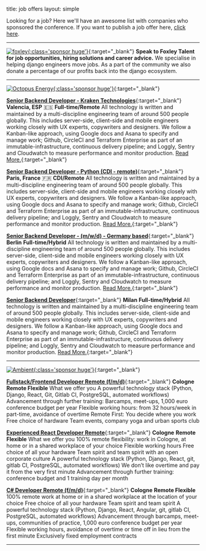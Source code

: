 title: job offers
layout: simple

Looking for a job? Here we'll have an awesome list with companies who sponsored the conference. If you want to publish a job offer here, [click here](/sponsors/sponsorship/).

<hr/>

[![foxley](/static/images/sponsors/foxley.png){:class='sponsor huge'}](https://www.foxleytalent.com/){:target="\_blank"}
**Speak to Foxley Talent for job opportunities, hiring solutions and career advice.** We specialise in helping django engineers move jobs. As a part of the community we also donate a percentage of our profits back into the django ecosystem.

<hr/>

[![Octopus Energy](/static/images/sponsors/octopus.png){:class='sponsor huge'}](https://octopus.energy/){:target="\_blank"}

[**Senior Backend Developer - Kraken Technologies**](https://jobs.lever.co/octoenergy/28dec619-25c6-4313-9512-87184aa81e6f){:target="\_blank"}
**Valencia, ESP** 🇪🇸
**Full-time/Remote**
All technology is written and maintained by a multi-discipline engineering team of around 500 people globally. This includes server-side, client-side and mobile engineers working closely with UX experts, copywriters and designers.
We follow a Kanban-like approach, using Google docs and Asana to specify and manage work; Github, CircleCI and Terraform Enterprise as part of an immutable-infrastructure, continuous delivery pipeline; and Loggly, Sentry and Cloudwatch to measure performance and monitor production. [Read More.](https://jobs.lever.co/octoenergy/37eeec91-cec2-40e3-9b5e-808971f5d790){:target="\_blank"}

[**Senior Backend Developer - Python (CDI - remote)**](https://jobs.lever.co/octoenergy/ef3fc821-5762-4b8a-a254-ae0d9e32ae98){:target="\_blank"}
**Paris, France** 🇫🇷
**CDI/Remote**
All technology is written and maintained by a multi-discipline engineering team of around 500 people globally. This includes server-side, client-side and mobile engineers working closely with UX experts, copywriters and designers.
We follow a Kanban-like approach, using Google docs and Asana to specify and manage work; Github, CircleCI and Terraform Enterprise as part of an immutable-infrastructure, continuous delivery pipeline; and Loggly, Sentry and Cloudwatch to measure performance and monitor production. [Read More.](https://jobs.lever.co/octoenergy/37eeec91-cec2-40e3-9b5e-808971f5d790){:target="\_blank"}

[**Senior Backend Developer - (m/w/d) - Germany based**](https://jobs.lever.co/octoenergy/289517b4-e860-4e25-b1f7-42c935e0ee54){:target="\_blank"}
**Berlin**
**Full-time/Hybrid**
All technology is written and maintained by a multi-discipline engineering team of around 500 people globally. This includes server-side, client-side and mobile engineers working closely with UX experts, copywriters and designers.
We follow a Kanban-like approach, using Google docs and Asana to specify and manage work; Github, CircleCI and Terraform Enterprise as part of an immutable-infrastructure, continuous delivery pipeline; and Loggly, Sentry and Cloudwatch to measure performance and monitor production. [Read More.](https://jobs.lever.co/octoenergy/37eeec91-cec2-40e3-9b5e-808971f5d790){:target="\_blank"}

[**Senior Backend Developer**](https://jobs.lever.co/octoenergy/69b4b854-9ded-4a99-9c3a-1d3d88d82c29){:target="\_blank"}
**Milan**
**Full-time/Hybrid**
All technology is written and maintained by a multi-discipline engineering team of around 500 people globally. This includes server-side, client-side and mobile engineers working closely with UX experts, copywriters and designers.
We follow a Kanban-like approach, using Google docs and Asana to specify and manage work; Github, CircleCI and Terraform Enterprise as part of an immutable-infrastructure, continuous delivery pipeline; and Loggly, Sentry and Cloudwatch to measure performance and monitor production. [Read More.](https://jobs.lever.co/octoenergy/37eeec91-cec2-40e3-9b5e-808971f5d790){:target="\_blank"}

<hr/>

[![Ambient](/static/images/sponsors/ambient.svg){:class='sponsor huge'}](https://ambient.digital/){:target="\_blank"}

[**Fullstack/Frontend Developer Remote (f/m/d)**](https://ambient.digital/menschen/talente/fullstackentwicklerin-wmd/){:target="\_blank"}
**Cologne**
**Remote Flexible**
What we offer you
A powerful technology stack (Python, Django, React, Git, Gitlab CI, PostgreSQL, automated workflows)
Advancement through further training: Barcamps, meet-ups, 1,000 euro conference budget per year
Flexible working hours: from 32 hours/week in part-time, avoidance of overtime
Remote First: You decide where you work
Free choice of hardware
Team events, company yoga and urban sports club

[**Experienced React Developer Remote**](https://ambient.digital/menschen/talente/erfahrene-reactentwicklerin-remote-wmd/){:target="\_blank"}
**Cologne**
**Remote Flexible**
What we offer you
100% remote flexibility: work in Cologne, at home or in a shared workplace of your choice
Flexible working hours
Free choice of all your hardware
Team spirit and team spirit with an open corporate culture
A powerful technology stack (Python, Django, React, git, gitlab CI, PostgreSQL, automated workflows)
We don’t like overtime and pay it from the very first minute
Advancement through further training: conference budget and 1 training day per month

[**C# Developer Remote (f/m/d)**](https://ambient.digital/menschen/talente/c-entwicklerin-remote-wmd-2/){:target="\_blank"}
**Cologne**
**Remote Flexible**
100% remote work at home or in a shared workplace at the location of your choice
Free choice of all your hardware
Team spirit and team spirit
A powerful technology stack (Python, Django, React, Angular, git, gitlab CI, PostgreSQL, automated workflows)
Advancement through barcamps, meet-ups, communities of practice, 1,000 euro conference budget per year
Flexible working hours, avoidance of overtime or time off in lieu from the first minute
Exclusively fixed employment contracts

<hr/>
